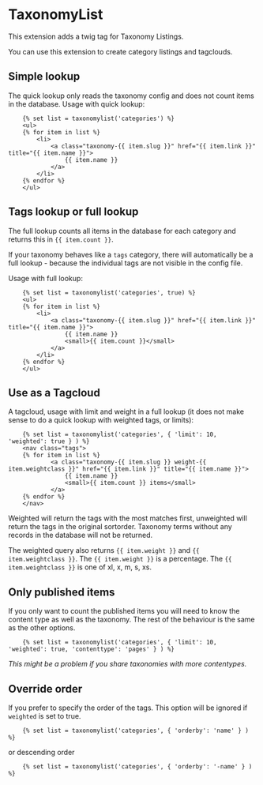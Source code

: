 TaxonomyList
============

This extension adds a twig tag for Taxonomy Listings.

You can use this extension to create category listings and tagclouds.

Simple lookup
-------------

The quick lookup only reads the taxonomy config and does not count items in the database. Usage with quick lookup:

```twig
    {% set list = taxonomylist('categories') %}
    <ul>
    {% for item in list %}
        <li>
            <a class="taxonomy-{{ item.slug }}" href="{{ item.link }}" title="{{ item.name }}">
                {{ item.name }}
            </a>
        </li>
    {% endfor %}
    </ul>
```

Tags lookup or full lookup
--------------------------

The full lookup counts all items in the database for each category and returns this in ``{{ item.count }}``.

If your taxonomy behaves like a `tags` category, there will automatically be a full lookup - because the individual tags are not visible in the config file.

Usage with full lookup:

```twig
    {% set list = taxonomylist('categories', true) %}
    <ul>
    {% for item in list %}
        <li>
            <a class="taxonomy-{{ item.slug }}" href="{{ item.link }}" title="{{ item.name }}">
                {{ item.name }}
                <small>{{ item.count }}</small>
            </a>
        </li>
    {% endfor %}
    </ul>
```

Use as a Tagcloud
-----------------

A tagcloud, usage with limit and weight in a full lookup (it does not make sense to do a quick lookup with weighted tags, or limits):

```twig
    {% set list = taxonomylist('categories', { 'limit': 10, 'weighted': true } ) %}
    <nav class="tags">
    {% for item in list %}
            <a class="taxonomy-{{ item.slug }} weight-{{ item.weightclass }}" href="{{ item.link }}" title="{{ item.name }}">
                {{ item.name }}
                <small>{{ item.count }} items</small>
            </a>
    {% endfor %}
    </nav>
```

Weighted will return the tags with the most matches first, unweighted will return the tags in the original sortorder. Taxonomy terms without any records in the database will not be returned.

The weighted query also returns ``{{ item.weight }}`` and ``{{ item.weightclass }}``. The ``{{ item.weight }}`` is a percentage.
The ``{{ item.weightclass }}`` is one of xl, x, m, s, xs.


Only published items
--------------------

If you only want to count the published items you will need to know the content type as well as the taxonomy. The rest of the behaviour is the same as the other options.

```twig
    {% set list = taxonomylist('categories', { 'limit': 10, 'weighted': true, 'contenttype': 'pages' } ) %}
```

_This might be a problem if you share taxonomies with more contentypes._

Override order
--------------

If you prefer to specify the order of the tags. This option will be ignored if `weighted` is set to true.

```twig
    {% set list = taxonomylist('categories', { 'orderby': 'name' } ) %}
```

or descending order

```twig
    {% set list = taxonomylist('categories', { 'orderby': '-name' } ) %}
```
